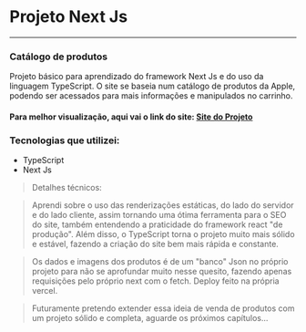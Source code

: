 # Projeto Next Js

------------------------------

### Catálogo de produtos

Projeto básico para aprendizado do framework Next Js e do uso da linguagem TypeScript. O site se baseia num catálogo de produtos da Apple, podendo ser acessados para mais informações e manipulados no carrinho.

#### Para melhor visualização, aqui vai o link do site: [Site do Projeto](http://www.nextjs.adrielsan.social)

### Tecnologias que utilizei:

* TypeScript
* Next Js

> Detalhes técnicos:

> Aprendi sobre o uso das renderizações estáticas, do lado do servidor e do lado cliente, assim tornando uma ótima ferramenta para o SEO do site, também entendendo a praticidade do framework react "de produção". Além disso, o TypeScript torna o projeto muito mais sólido e estável, fazendo a criação do site bem mais rápida e constante.

> Os dados e imagens dos produtos é de um "banco" Json no próprio projeto para não se aprofundar muito nesse quesito, fazendo apenas requisições pelo próprio next com o fetch. Deploy feito na própria vercel.

> Futuramente pretendo extender essa ideia de venda de produtos com um projeto sólido e completa, aguarde os próximos capítulos...